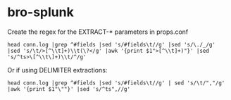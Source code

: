 # bro-splunk

Create the regex for the EXTRACT-\* parameters in props.conf


```
head conn.log |grep ^#fields |sed 's/#fields\t//g' |sed 's/\./_/g' |sed 's/\t/>[^\\t]+)\\t(\?</g' |awk '{print $1">[^\\t]+)"}' |sed 's/^ts>\[^\\t\]+)\\t/^/g'
```

Or if using DELIMITER extractions:

```
head conn.log |grep ^#fields |sed 's/#fields\t//g' | sed 's/\t/","/g' |awk '{print $1"\""}' |sed 's/^ts",//g'
```
